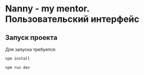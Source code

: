 # Nanny - my mentor. Пользовательский интерфейс

## Запуск проекта

Для запуска требуется:

```bash
npm install

npm run dev
```
